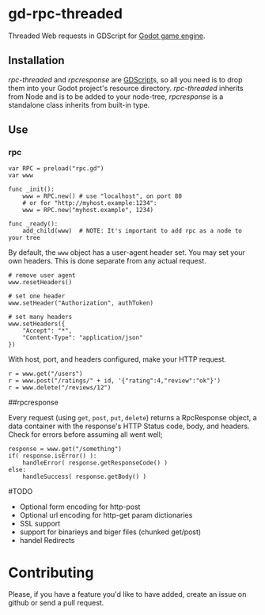 gd-rpc-threaded
======

Threaded Web requests in GDScript for [Godot game engine](github.com/okamstudio/godot).

## Installation
*rpc-threaded* and *rpcresponse* are [GDScript](https://github.com/okamstudio/godot/wiki/gdscript)s, so all you need is to drop them into your Godot project's resource directory. *rpc-threaded* inherits from Node and is to be added to your node-tree, *rpcresponse* is a standalone class inherits from built-in type. 

## Use

### rpc

```
var RPC = preload("rpc.gd")
var www

func _init():
    www = RPC.new() # use "localhost", on port 80
    # or for "http://myhost.example:1234":
    www = RPC.new("myhost.example", 1234)

func _ready():
    add_child(www)  # NOTE: It's important to add rpc as a node to your tree
```

By default, the `www` object has a user-agent header set. You may set your own headers. This is done separate from any actual request.

```
# remove user agent
www.resetHeaders()

# set one header
www.setHeader("Authorization", authToken)

# set many headers
www.setHeaders({
    "Accept": "*",
    "Content-Type": "application/json"
})
```

With host, port, and headers configured, make your HTTP request.

```
r = www.get("/users")
r = www.post("/ratings/" + id, '{"rating":4,"review":"ok"}')
r = www.delete("/reviews/12")
```

##rpcresponse

Every request (using `get`, `post`, `put`, `delete`) returns a RpcResponse object, a data container with the response's HTTP Status code, body, and headers. Check for errors before assuming all went well;

```
response = www.get("/something")
if( response.isError() ):
    handleError( response.getResponseCode() )
else:
    handleSuccess( response.getBody() )
```

#TODO
* Optional form encoding for http-post
* Optional url encoding for http-get param dictionaries
* SSL support
* support for binarieys and biger files (chunked get/post)
* handel Redirects

# Contributing

Please, if you have a feature you'd like to have added, create an issue on github or send a pull request.
